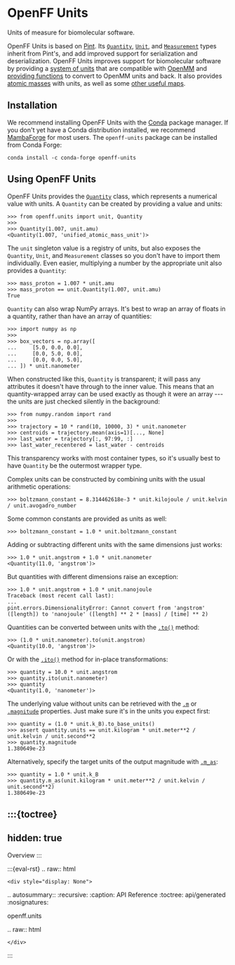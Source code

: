 # OpenFF Units

Units of measure for biomolecular software.

OpenFF Units is based on [Pint]. Its [`Quantity`], [`Unit`], and [`Measurement`] types inherit from Pint's, and add improved support for serialization and deserialization. OpenFF Units improves support for biomolecular software by providing a [system of units] that are compatible with [OpenMM] and [providing functions] to convert to OpenMM units and back. It also provides [atomic masses] with units, as well as some [other useful maps].

[system of units]: openff.units.unit
[OpenMM]: openmm:index
[Pint]: pint:index
[`Quantity`]: openff.units.Quantity
[`Unit`]: openff.units.Unit
[`Measurement`]: openff.units.Measurement 
[providing functions]: openff.units.openmm
[atomic masses]: openff.units.elements.MASSES
[other useful maps]: openff.units.elements

## Installation

We recommend installing OpenFF Units with the [Conda] package manager. If you don't yet have a Conda distribution installed, we recommend [MambaForge] for most users. The `openff-units` package can be installed from Conda Forge:

```shell
conda install -c conda-forge openff-units
```

[Conda]: https://conda.io
[MambaForge]: https://github.com/conda-forge/miniforge#mambaforge

## Using OpenFF Units

OpenFF Units provides the [`Quantity`] class, which represents a numerical value with units. A `Quantity` can be created by providing a value and units:

```pycon
>>> from openff.units import unit, Quantity
>>> 
>>> Quantity(1.007, unit.amu)
<Quantity(1.007, 'unified_atomic_mass_unit')>
```

The `unit` singleton value is a registry of units, but also exposes the `Quantity`, `Unit`, and `Measurement` classes so you don't have to import them individually. Even easier, multiplying a number by the appropriate unit also provides a `Quantity`:

```pycon
>>> mass_proton = 1.007 * unit.amu
>>> mass_proton == unit.Quantity(1.007, unit.amu)
True
```

`Quantity` can also wrap NumPy arrays. It's best to wrap an array of floats in a quantity, rather than have an array of quantities:

```pycon
>>> import numpy as np
>>> 
>>> box_vectors = np.array([
...     [5.0, 0.0, 0.0],
...     [0.0, 5.0, 0.0],
...     [0.0, 0.0, 5.0],
... ]) * unit.nanometer
```

When constructed like this, `Quantity` is transparent; it will pass any attributes it doesn't have through to the inner value. This means that an quantity-wrapped array can be used exactly as though it were an array --- the units are just checked silently in the background:

```pycon
>>> from numpy.random import rand
>>> 
>>> trajectory = 10 * rand(10, 10000, 3) * unit.nanometer
>>> centroids = trajectory.mean(axis=1)[..., None]
>>> last_water = trajectory[:, 97:99, :]
>>> last_water_recentered = last_water - centroids
```

This transparency works with most container types, so it's usually best to have `Quantity` be the outermost wrapper type.

Complex units can be constructed by combining units with the usual arithmetic operations:

```pycon
>>> boltzmann_constant = 8.314462618e-3 * unit.kilojoule / unit.kelvin / unit.avogadro_number
```

Some common constants are provided as units as well:

```pycon
>>> boltzmann_constant = 1.0 * unit.boltzmann_constant
```

Adding or subtracting different units with the same dimensions just works:

```pycon
>>> 1.0 * unit.angstrom + 1.0 * unit.nanometer
<Quantity(11.0, 'angstrom')>
```

But quantities with different dimensions raise an exception:

```pycon
>>> 1.0 * unit.angstrom + 1.0 * unit.nanojoule
Traceback (most recent call last):
...
pint.errors.DimensionalityError: Cannot convert from 'angstrom' ([length]) to 'nanojoule' ([length] ** 2 * [mass] / [time] ** 2)
```

Quantities can be converted between units with the [`.to()`] method:

```pycon
>>> (1.0 * unit.nanometer).to(unit.angstrom)
<Quantity(10.0, 'angstrom')>
```

Or with the [`.ito()`] method for in-place transformations:

```pycon
>>> quantity = 10.0 * unit.angstrom
>>> quantity.ito(unit.nanometer)
>>> quantity
<Quantity(1.0, 'nanometer')>
```

The underlying value without units can be retrieved with the [`.m`] or [`.magnitude`] properties. Just make sure it's in the units you expect first:

```pycon
>>> quantity = (1.0 * unit.k_B).to_base_units()
>>> assert quantity.units == unit.kilogram * unit.meter**2 / unit.kelvin / unit.second**2
>>> quantity.magnitude
1.380649e-23
```

Alternatively, specify the target units of the output magnitude with [`.m_as`]:

```pycon
>>> quantity = 1.0 * unit.k_B
>>> quantity.m_as(unit.kilogram * unit.meter**2 / unit.kelvin / unit.second**2)
1.380649e-23
```

[`.to()`]: openff.units.Quantity.to
[`.ito()`]: openff.units.Quantity.ito
[`.m`]: openff.units.Quantity.m
[`.magnitude`]: openff.units.Quantity.magnitude
[`.m_as`]: openff.units.Quantity.m_as

:::{toctree}
---
hidden: true
---

Overview <self>
:::

<!-- 
:::{toctree}
---
hidden: true
caption: User Guide
---

::: 
-->

<!--
The autosummary directive renders to rST,
so we must use eval-rst here
-->
:::{eval-rst}
.. raw:: html

    <div style="display: None">

.. autosummary::
   :recursive:
   :caption: API Reference
   :toctree: api/generated
   :nosignatures:

   openff.units

.. raw:: html

    </div>
:::
